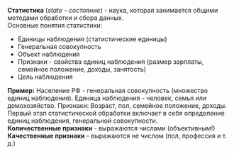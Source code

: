 **Статистика** (*state - состояние*) - наука, которая занимается общими методами обработки и сбора данных.  
Основные понятия статистики: 
- Единицы наблюдения (статистические единицы)
- Генеральная совокупность
- Объект наблюдения
- Признаки - свойства единиц наблюдения (размер зарплаты, семейное положение, доходы, занятость)
- Цель наблюдения
  
**Пример:** Население РФ - генеральная совокупность (множество единиц наблюдения). Единица наблюдения - человек, семья или домохозяйство. Признаки: Возраст, пол, семейное положение, доходы.  
Первый этап статистической обработки включает в себя определение единиц наблюдения, генеральной совокупности.  
**Количественные признаки** - выражаются числами (объективным!)  
**Качественные признаки** - выражаются не числом (пол, профессия и т. д.)  